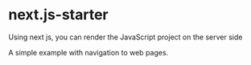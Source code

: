 # next.js-starter

Using next js, you can render the JavaScript project on the server side

A simple example with navigation to web pages.
